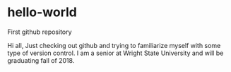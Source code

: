 # hello-world
First github repository

Hi all,
Just checking out github and trying to familiarize myself with some type of version control. I am a senior at Wright State University and will be graduating fall of 2018.

